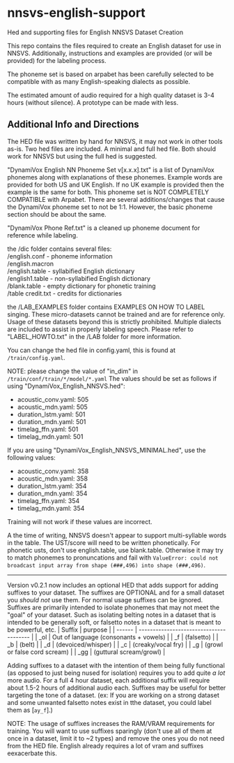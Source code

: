 # nnsvs-english-support
Hed and supporting files for English NNSVS Dataset Creation

This repo contains the files required to create an English dataset for use in NNSVS.
Additionally, instructions and examples are provided (or will be provided) for the labeling process.

The phoneme set is based on arpabet has been carefully selected to be compatible with as many English-speaking dialects as possible.

The estimated amount of audio required for a high quality dataset is 3-4 hours (without silence). A prototype can be made with less.

## Additional Info and Directions

The HED file was written by hand for NNSVS, it may not work in other tools as-is.
Two hed files are included. A minimal and full hed file. Both should work for NNSVS but using the full hed is suggested.

"DynamiVox English NN Phoneme Set v[x.x.x].txt" is a list of DynamiVox phonemes along with explanations of these phonemes.
Example words are provided for both US and UK English. If no UK example is provided then the example is the same for both.
This phoneme set is NOT COMPLETELY COMPATIBLE with Arpabet.
There are several additions/changes that cause the DynamiVox phoneme set to not be 1:1.
However, the basic phoneme section should be about the same.

"DynamiVox Phone Ref.txt" is a cleaned up phoneme document for reference while labeling.

the /dic folder contains several files:  
/english.conf - phoneme information  
/english.macron  
/english.table - syllabified English dictionary  
/english1.table - non-syllabified English dictionary  
/blank.table - empty dictionary for phonetic training  
/table credit.txt - credits for dictionaries  

the /LAB_EXAMPLES folder contains EXAMPLES ON HOW TO LABEL singing.
These micro-datasets cannot be trained and are for reference only.
Usage of these datasets beyond this is strictly prohibited.
Multiple dialects are included to assist in properly labeling speech.
Please refer to "LABEL_HOWTO.txt" in the /LAB folder for more information.

You can change the hed file in config.yaml, this is found at `/train/config.yaml`.

NOTE: please change the value of "in_dim" in `/train/conf/train/*/model/*.yaml`
The values should be set as follows if using "DynamiVox_English_NNSVS.hed":

* acoustic_conv.yaml: 505
* acoustic_mdn.yaml: 505
* duration_lstm.yaml: 501
* duration_mdn.yaml: 501
* timelag_ffn.yaml: 501
* timelag_mdn.yaml: 501

If you are using "DynamiVox_English_NNSVS_MINIMAL.hed", use the following values:

* acoustic_conv.yaml: 358
* acoustic_mdn.yaml: 358
* duration_lstm.yaml: 354
* duration_mdn.yaml: 354
* timelag_ffn.yaml: 354
* timelag_mdn.yaml: 354

Training will not work if these values are incorrect.

A the time of writing, NNSVS doesn't appear to support multi-syllable words in the table. The UST/score will need to be written phonetically.
For phonetic usts, don't use english.table, use blank.table.
Otherwise it may try to match phonemes to pronuncations and fail with `ValueError: could not broadcast input array from shape (###,496) into shape (###,496)`.
___
Version v0.2.1 now includes an optional HED that adds support for adding suffixes to your dataset. The suffixes are OPTIONAL and for a small dataset you _should not_ use them.
For normal usage suffixes can be ignored.
Suffixes are primarily intended to isolate phonemes that may not meet the "goal" of your dataset.
Such as isolating belting notes in a dataset that is intended to be generally soft, or falsetto notes in a dataset that is meant to be powerful, etc.
| Suffix | purpose                                 |
| ------ | --------------------------------------- |
| \_ol   | Out of language (consonants + vowels)   |
| \_f    | (falsetto)                              |
| \_b    | (belt)                                  |
| \_d    | (devoiced/whisper)                      |
| \_c    | (creaky/vocal fry)                      |
| \_g    | (growl or false cord scream)            |
| \_gg   | (guttural scream/growl)                 |

Adding suffixes to a dataset with the intention of them being fully functional (as opposed to just being nused for isolation) requires you to add quite _a lot_ more audio. For a full 4 hour dataset, each additional suffix will require about 1.5-2 hours of additional audio each.
Suffixes may be useful for better targeting the tone of a dataset. (ex: If you are working on a strong dataset and some unwanted falsetto notes exist in tthe dataset, you could label them as [`ay_f`].)

NOTE: The usage of suffixes increases the RAM/VRAM requirements for training. You will want to use suffixes sparingly (don't use all of them at once in a dataset, limit it to ~2 types) and remove the ones you do not need from the HED file. English already requires a lot of vram and suffixes eexacerbate this.
